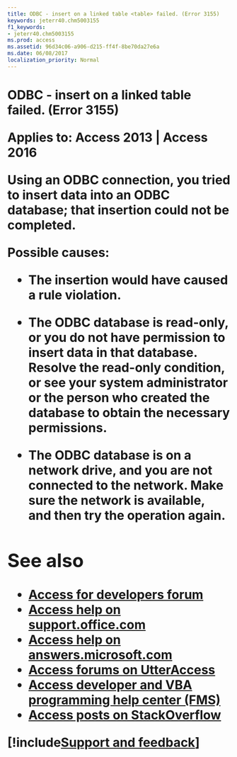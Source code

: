 ```yaml
---
title: ODBC - insert on a linked table <table> failed. (Error 3155)
keywords: jeterr40.chm5003155
f1_keywords:
- jeterr40.chm5003155
ms.prod: access
ms.assetid: 96d34c06-a906-d215-ff4f-8be70da27e6a
ms.date: 06/08/2017
localization_priority: Normal
---
```



# ODBC - insert on a linked table <table> failed. (Error 3155)

  

**Applies to:** Access 2013 | Access 2016

Using an ODBC connection, you tried to insert data into an ODBC database; that insertion could not be completed.

Possible causes:


- The insertion would have caused a rule violation.
    
- The ODBC database is read-only, or you do not have permission to insert data in that database. Resolve the read-only condition, or see your system administrator or the person who created the database to obtain the necessary permissions.
    
- The ODBC database is on a network drive, and you are not connected to the network. Make sure the network is available, and then try the operation again.
    

## See also

- [Access for developers forum](https://social.msdn.microsoft.com/Forums/office/home?forum=accessdev)
- [Access help on support.office.com](https://support.office.com/search/results?query=Access)
- [Access help on answers.microsoft.com](https://answers.microsoft.com/)
- [Access forums on UtterAccess](https://www.utteraccess.com/forum/index.php?act=idx)
- [Access developer and VBA programming help center (FMS)](https://www.fmsinc.com/MicrosoftAccess/developer/)
- [Access posts on StackOverflow](https://stackoverflow.com/questions/tagged/ms-access)

[!include[Support and feedback](~/includes/feedback-boilerplate.md)]
